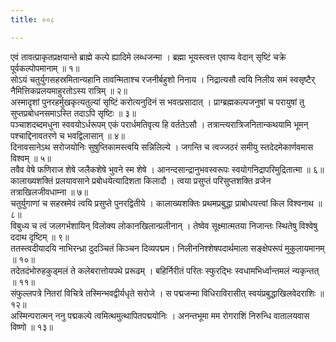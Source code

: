 ```yaml
---
title: ००८

---
```

<div class="audioEmbed"  caption="सीतालक्ष्मी-वाचनम्" src="https://sanskritdocuments.org/sites/completenarayaneeyam/SoundFiles/008/008_01.mp3"></div>  
एवं तावत्प्राकृतप्रक्षयान्ते  
ब्राह्मे कल्पे ह्यादिमे लब्धजन्मा ।  
ब्रह्मा भूयस्त्वत्त एवाप्य वेदान्  
सृष्टिं चक्रे पूर्वकल्पोपमानाम् ॥ १॥

<div class="audioEmbed"  caption="सीतालक्ष्मी-वाचनम्" src="https://sanskritdocuments.org/sites/completenarayaneeyam/SoundFiles/008/008_02.mp3"></div>  
सोऽयं चतुर्युगसहस्रमितान्यहानि  
तावन्मिताश्च रजनीर्बहुशो निनाय ।  
निद्रात्यसौ त्वयि निलीय समं स्वसृष्टैर्  
नैमित्तिकप्रलयमाहुरतोऽस्य रात्रिम् ॥ २॥

<div class="audioEmbed"  caption="सीतालक्ष्मी-वाचनम्" src="https://sanskritdocuments.org/sites/completenarayaneeyam/SoundFiles/008/008_03.mp3"></div>  
अस्मादृशां पुनरहर्मुखकृत्यतुल्यां  
सृष्टिं करोत्यनुदिनं स भवत्प्रसादात् ।  
प्राग्ब्रह्मकल्पजनुषां च परायुषां तु  
सुप्तप्रबोधनसमाऽस्ति तदाऽपि सृष्टिः ॥ ३॥

<div class="audioEmbed"  caption="सीतालक्ष्मी-वाचनम्" src="https://sanskritdocuments.org/sites/completenarayaneeyam/SoundFiles/008/008_04.mp3"></div>  
पञ्चाशदब्दमधुना स्ववयोऽर्धरूपम्  
एकं परार्धमतिवृत्य हि वर्ततेऽसौ ।  
तत्रान्त्यरात्रिजनितान्कथयामि भूमन्  
पश्चाद्दिनावतरणे च भवद्विलासान् ॥ ४॥

<div class="audioEmbed"  caption="सीतालक्ष्मी-वाचनम्" src="https://sanskritdocuments.org/sites/completenarayaneeyam/SoundFiles/008/008_05.mp3"></div>  
दिनावसानेऽथ सरोजयोनिः  
सुषुप्तिकामस्त्वयि सन्निलिल्ये ।  
जगन्ति च त्वज्जठरं समीयु  
स्तदेदमेकार्णवमास विश्वम् ॥ ५॥

<div class="audioEmbed"  caption="सीतालक्ष्मी-वाचनम्" src="https://sanskritdocuments.org/sites/completenarayaneeyam/SoundFiles/008/008_06.mp3"></div>  
तवैव वेषे फणिराज शेषे  
जलैकशेषे भुवने स्म शेषे ।  
आनन्दसान्द्रानुभवस्वरूपः  
स्वयोगनिद्रापरिमुद्रितात्मा ॥ ६॥

<div class="audioEmbed"  caption="सीतालक्ष्मी-वाचनम्" src="https://sanskritdocuments.org/sites/completenarayaneeyam/SoundFiles/008/008_07.mp3"></div>  
कालाख्यशक्तिं प्रलयावसाने  
प्रबोधयेत्यादिशता किलादौ ।  
त्वया प्रसुप्तं परिसुप्तशक्ति  
व्रजेन तत्राखिलजीवधाम्ना ॥ ७॥

<div class="audioEmbed"  caption="सीतालक्ष्मी-वाचनम्" src="https://sanskritdocuments.org/sites/completenarayaneeyam/SoundFiles/008/008_08.mp3"></div>  
चतुर्युगाणां च सहस्रमेवं  
त्वयि प्रसुप्ते पुनरद्वितीये ।  
कालाख्यशक्तिः प्रथमप्रबुद्धा  
प्राबोधयत्त्वां किल विश्वनाथ ॥ ८॥

<div class="audioEmbed"  caption="सीतालक्ष्मी-वाचनम्" src="https://sanskritdocuments.org/sites/completenarayaneeyam/SoundFiles/008/008_09.mp3"></div>  
विबुध्य च त्वं जलगर्भशायिन्  
विलोक्य लोकानखिलान्प्रलीनान् ।  
तेष्वेव सूक्ष्मात्मतया निजान्तः  
स्थितेषु विश्वेषु ददाथ दृष्टिम् ॥ ९॥

<div class="audioEmbed"  caption="सीतालक्ष्मी-वाचनम्" src="https://sanskritdocuments.org/sites/completenarayaneeyam/SoundFiles/008/008_10.mp3"></div>  
ततस्त्वदीयादयि नाभिरन्ध्रा  
दुदञ्चितं किञ्चन दिव्यपद्मम।  
निलीननिश्शेषपदार्थमाला  
सङ्क्षेपरूपं मुकुलायमानम् ॥ १०॥

<div class="audioEmbed"  caption="सीतालक्ष्मी-वाचनम्" src="https://sanskritdocuments.org/sites/completenarayaneeyam/SoundFiles/008/008_11.mp3"></div>  
तदेतदंभोरुहकुड्मलं ते  
कलेबरात्तोयपथे प्ररूढम् ।  
बहिर्निरीतं परितः स्फुरद्भिः  
स्वधामभिर्ध्वान्तमलं न्यकृन्तत् ॥ ११॥

<div class="audioEmbed"  caption="सीतालक्ष्मी-वाचनम्" src="https://sanskritdocuments.org/sites/completenarayaneeyam/SoundFiles/008/008_12.mp3"></div>  
संफुल्लपत्रे नितरां विचित्रे  
तस्मिन्भवद्वीर्यधृते सरोजे ।  
स पद्मजन्मा विधिराविरासीत्  
स्वयंप्रबुद्धाखिलवेदराशिः ॥ १२॥

<div class="audioEmbed"  caption="सीतालक्ष्मी-वाचनम्" src="https://sanskritdocuments.org/sites/completenarayaneeyam/SoundFiles/008/008_13.mp3"></div>  
अस्मिन्परात्मन् ननु पद्मकल्पे  
त्वमित्थमुत्थापितपद्मयोनिः ।  
अनन्तभूमा मम रोगराशिं  
निरुन्धि वातालयवास विष्णो ॥ १३॥